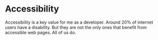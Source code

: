 # Accessibility 

Accessibility is a key value for me as a developer. Around 20% of internet users have a disability. But they are not the only ones that benefit from accessible web pages. All of us do. 
